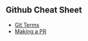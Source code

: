 ## Github Cheat Sheet

- <a href='./pages/glossary.md'>Git Terms</a>
- <a href='./pages/contribution'>Making a PR</a>

